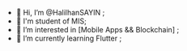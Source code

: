 - 👋 Hi, I’m @HalilhanSAYIN ;
- 🏫 I'm student of MIS;
- 👀 I’m interested in [Mobile Apps && Blockchain] ;
- 🌱 I’m currently learning Flutter ;


<!---
HalilhanSAYIN/HalilhanSAYIN is a ✨ special ✨ repository because its `README.md` (this file) appears on your GitHub profile.
You can click the Preview link to take a look at your changes.
--->
